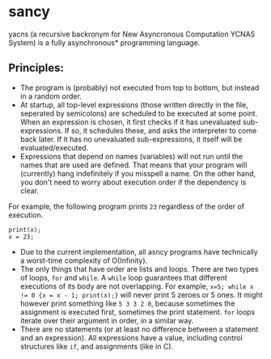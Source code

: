 # sancy

yacns (a recursive backronym for New Asyncronous Computation YCNAS System) is a fully asynchronous* programming language.

## Principles:

- The program is (probably) not executed from top to bottom, but instead in a random order.
- At startup, all top-level expressions (those written directly in the file, seperated by semicolons) are scheduled to be executed at some point. When an expression is chosen, it first checks if it has unevaluated sub-expressions. If so, it schedules these, and asks the interpreter to come back later. If it has no unevaluated sub-expressions, it itself will be evaluated/executed.
- Expressions that depend on names (variables) will not run until the names that are used are defined. That means that your program will (currently) hang indefinitely if you misspell a name. On the other hand, you don't need to worry about execution order if the dependency is clear.

For example, the following program prints `23` regardless of the order of execution.

    print(x);
    x = 23;

- Due to the current implementation, all asncy programs have technically a worst-time complexity of O(Infinity).
- The only things that have order are lists and loops. There are two types of loops, `for` and `while`. A `while` loop guarantees that different executions of its body are not overlapping. For example, `x=5; while x != 0 {x = x - 1; print(x);}` will never print 5 zeroes or 5 ones. It might however print something like `5 3 3 2 0`, because sometimes the assignment is executed first, sometimes the print statement. `for` loops iterate over their argument in order, in a similar way.
- There are no statements (or at least no difference between a statement and an expression). All expressions have a value, including control structures like `if`, and assignments (like in C).
